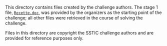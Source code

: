 This directory contains files created by the challenge authors. The stage 1
file, [`Recette.doc`](stage1/Recette.doc), was provided by
the organizers as the starting point of the challenge; all other files were
retrieved in the course of solving the challenge.

Files in this directory are copyright the SSTIC challenge authors and are
provided for reference purposes only.